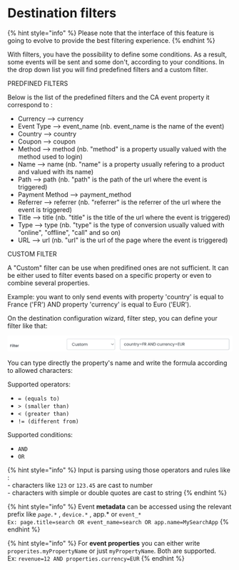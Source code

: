 # Destination filters

{% hint style="info" %}
Please note that the interface of this feature is going to evolve to provide the best filtering experience.
{% endhint %}

With filters, you have the possibility to define some conditions. As a result, some events will be sent and some don't, according to your conditions.
In the drop down list you will find predefined filters and a custom filter.

PREDFINED FILTERS

Below is the list of the predefined filters and the CA event property it correspond to :
* Currency --> currency
* Event Type --> event_name (nb. event_name is the name of the event)
* Country --> country
* Coupon --> coupon
* Method --> method (nb. "method" is a property usually valued with the method used to login) 
* Name --> name (nb. "name" is a property usually refering to a product and valued with its name)
* Path --> path (nb. "path" is the path of the url where the event is triggered)
* Payment Method --> payment_method
* Referrer --> referrer (nb. "referrer" is the referrer of the url where the event is triggered)
* Title --> title (nb. "title" is the title of the url where the event is triggered)
* Type --> type (nb. "type" is the type of conversion usually valued with "online", "offline", "call" and so on)
* URL --> url (nb. "url" is the url of the page where the event is triggered)

CUSTOM FILTER

A "Custom" filter can be use when predifined ones are not sufficient.
It can be either used to filter events based on a specific property or even to combine several properties.

Example: you want to only send events with property 'country' is equal to France ('FR') AND property 'currency' is equal to Euro ('EUR').

On the destination configuration wizard, filter step, you can define your filter like that:

![](<../../../.gitbook/assets/Capture d’écran 2022-03-04 à 11.39.01.png>)

You can type directly the property's name and write the formula according to allowed characters:

Supported operators:

* `= (equals to)`
* `> (smaller than)`
* `< (greater than)`
* `!= (different from)`

Supported conditions:

* `AND`
* `OR`

{% hint style="info" %}
Input is parsing using those operators and rules like : \
\- characters like `123` or `123.45` are cast to number \
\- characters with simple or double quotes are cast to string
{% endhint %}

{% hint style="info" %}
Event **metadata** can be accessed using the relevant prefix like _`page.*`_ , `device.*` , app.\* or `event_*`\
`Ex: page.title=search OR event_name=search OR app.name=MySearchApp`&#x20;
{% endhint %}

{% hint style="info" %}
For **event properties** you can either write `properites.myPropertyName` or just `myPropertyName`. Both are supported.\
Ex: `revenue=12 AND properties.currency=EUR`
{% endhint %}
